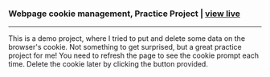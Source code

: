 <h3>Webpage cookie management, Practice Project | <a href="https://sharifulbb10.github.io/project11/">view live</a></h3><hr/>

<p>This is a demo project, where I tried to put and delete some data on the browser's cookie. Not something to get surprised, but a great practice project for me!
You need to refresh the page to see the cookie prompt each time. Delete the cookie later by clicking the button provided.</p>
